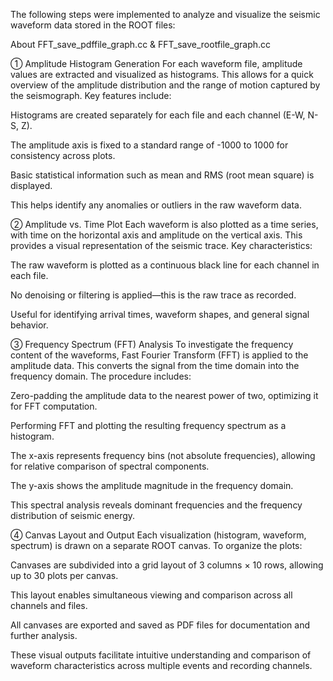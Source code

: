 The following steps were implemented to analyze and visualize the seismic waveform data stored in the ROOT files:

About FFT_save_pdffile_graph.cc & FFT_save_rootfile_graph.cc

① Amplitude Histogram Generation
For each waveform file, amplitude values are extracted and visualized as histograms. This allows for a quick overview of the amplitude distribution and the range of motion captured by the seismograph. Key features include:

Histograms are created separately for each file and each channel (E-W, N-S, Z).

The amplitude axis is fixed to a standard range of -1000 to 1000 for consistency across plots.

Basic statistical information such as mean and RMS (root mean square) is displayed.

This helps identify any anomalies or outliers in the raw waveform data.

② Amplitude vs. Time Plot
Each waveform is also plotted as a time series, with time on the horizontal axis and amplitude on the vertical axis. This provides a visual representation of the seismic trace. Key characteristics:

The raw waveform is plotted as a continuous black line for each channel in each file.

No denoising or filtering is applied—this is the raw trace as recorded.

Useful for identifying arrival times, waveform shapes, and general signal behavior.

③ Frequency Spectrum (FFT) Analysis
To investigate the frequency content of the waveforms, Fast Fourier Transform (FFT) is applied to the amplitude data. This converts the signal from the time domain into the frequency domain. The procedure includes:

Zero-padding the amplitude data to the nearest power of two, optimizing it for FFT computation.

Performing FFT and plotting the resulting frequency spectrum as a histogram.

The x-axis represents frequency bins (not absolute frequencies), allowing for relative comparison of spectral components.

The y-axis shows the amplitude magnitude in the frequency domain.

This spectral analysis reveals dominant frequencies and the frequency distribution of seismic energy.

④ Canvas Layout and Output
Each visualization (histogram, waveform, spectrum) is drawn on a separate ROOT canvas. To organize the plots:

Canvases are subdivided into a grid layout of 3 columns × 10 rows, allowing up to 30 plots per canvas.

This layout enables simultaneous viewing and comparison across all channels and files.

All canvases are exported and saved as PDF files for documentation and further analysis.

These visual outputs facilitate intuitive understanding and comparison of waveform characteristics across multiple events and recording channels.